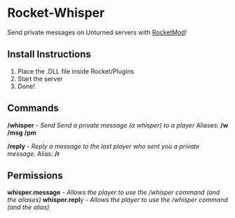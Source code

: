 # Rocket-Whisper

Send private messages on Unturned servers with [RocketMod](http://rocketmod.net)!

## Install Instructions
1. Place the .DLL file inside Rocket/Plugins
2. Start the server
3. Done!


## Commands
**/whisper** - *Send Send a private message (a whisper) to a player*
  Aliases:
    **/w**
    **/msg**
    **/pm**

**/reply** - *Reply a message to the last player who sent you a private message.*
  Alias:
    **/r**

## Permissions
**whisper.message** - *Allows the player to use the /whisper command (and the aliases)*
**whisper.repl**y - *Allows the player to use the /whisper command (and the alias)*
